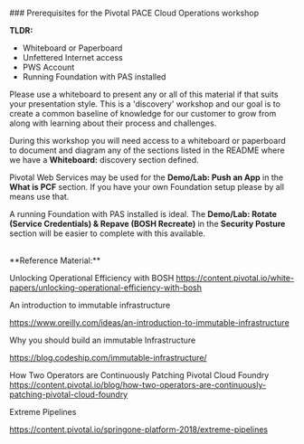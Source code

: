 <br>
### Prerequisites for the Pivotal PACE Cloud Operations workshop

**TLDR:**
- Whiteboard or Paperboard
- Unfettered Internet access
- PWS Account
- Running Foundation with PAS installed

Please use a whiteboard to present any or all of this material if that suits your presentation style. This is a 'discovery' workshop and our goal is to create a common baseline of knowledge for our customer to grow from along with learning about their process and challenges.

During this workshop you will need access to a whiteboard or paperboard to document and diagram any of the sections listed in the README where we have a **Whiteboard:** discovery section defined.

Pivotal Web Services may be used for the **Demo/Lab: Push an App** in the **What is PCF** section. If you have your own Foundation setup please by all means use that.

A running Foundation with PAS installed is ideal. The **Demo/Lab: Rotate (Service Credentials) & Repave (BOSH Recreate)** in the **Security Posture** section will be easier to complete with this available.

<br>
**Reference Material:**

Unlocking Operational Efficiency with BOSH
https://content.pivotal.io/white-papers/unlocking-operational-efficiency-with-bosh

An introduction to immutable infrastructure

https://www.oreilly.com/ideas/an-introduction-to-immutable-infrastructure

Why you should build an immutable Infrastructure

https://blog.codeship.com/immutable-infrastructure/

How Two Operators are Continuously Patching Pivotal Cloud Foundry\
https://content.pivotal.io/blog/how-two-operators-are-continuously-patching-pivotal-cloud-foundry

Extreme Pipelines

https://content.pivotal.io/springone-platform-2018/extreme-pipelines
<br>
